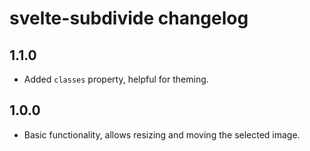 # svelte-subdivide changelog

## 1.1.0

* Added `classes` property, helpful for theming.

## 1.0.0

* Basic functionality, allows resizing and moving the selected image.
